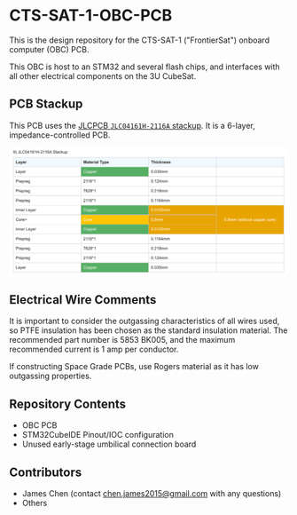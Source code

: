 # CTS-SAT-1-OBC-PCB

This is the design repository for the CTS-SAT-1 ("FrontierSat") onboard computer (OBC) PCB.

This OBC is host to an STM32 and several flash chips, and interfaces with all other electrical components on the 3U CubeSat.

## PCB Stackup

This PCB uses the [JLCPCB `JLC04161H-2116A` stackup](https://jlcpcb.com/impedance). It is a 6-layer, impedance-controlled PCB.

![JLC04161H-2116A Layer Stackup Table Screenshot](docs/assets/jlcpcb_JLC04161H-2116A-stackup.png)

## Electrical Wire Comments

It is important to consider the outgassing characteristics of all wires used, so PTFE insulation has been chosen as the standard insulation material. The recommended part number is 5853 BK005, and the maximum recommended current is 1 amp per conductor.

If constructing Space Grade PCBs, use Rogers material as it has low outgassing properties.

## Repository Contents

* OBC PCB
* STM32CubeIDE Pinout/IOC configuration
* Unused early-stage umbilical connection board

## Contributors

* James Chen (contact chen.james2015@gmail.com with any questions)
* Others
